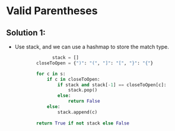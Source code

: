 # Valid Parentheses

## Solution 1:

- Use stack, and we can use a hashmap to store the match type.

  ```python
  				stack = []
          closeToOpen = {")": "(", "]": "[", "}": "{"}
  
          for c in s:
              if c in closeToOpen:
                  if stack and stack[-1] == closeToOpen[c]:
                      stack.pop()
                  else:
                      return False
              else:
                  stack.append(c)
          
          return True if not stack else False
  ```

  